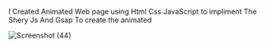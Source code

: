 I Created Animated Web page using Html Css JavaScript to impliment The Shery Js And Gsap To create the animated

![Screenshot (44)](https://github.com/angad9/Landing-Page-Responsive/assets/73772102/b966c3e9-1618-44e6-b87e-69aa8f77ab17)
